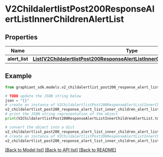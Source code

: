 # V2ChildalertlistPost200ResponseAlertListInnerChildrenAlertList


## Properties

Name | Type | Description | Notes
------------ | ------------- | ------------- | -------------
**alert_list** | [**List[V2ChildalertlistPost200ResponseAlertListInnerChildrenAlertListAlertListInner]**](V2ChildalertlistPost200ResponseAlertListInnerChildrenAlertListAlertListInner.md) |  | [optional] 

## Example

```python
from graphiant_sdk.models.v2_childalertlist_post200_response_alert_list_inner_children_alert_list import V2ChildalertlistPost200ResponseAlertListInnerChildrenAlertList

# TODO update the JSON string below
json = "{}"
# create an instance of V2ChildalertlistPost200ResponseAlertListInnerChildrenAlertList from a JSON string
v2_childalertlist_post200_response_alert_list_inner_children_alert_list_instance = V2ChildalertlistPost200ResponseAlertListInnerChildrenAlertList.from_json(json)
# print the JSON string representation of the object
print(V2ChildalertlistPost200ResponseAlertListInnerChildrenAlertList.to_json())

# convert the object into a dict
v2_childalertlist_post200_response_alert_list_inner_children_alert_list_dict = v2_childalertlist_post200_response_alert_list_inner_children_alert_list_instance.to_dict()
# create an instance of V2ChildalertlistPost200ResponseAlertListInnerChildrenAlertList from a dict
v2_childalertlist_post200_response_alert_list_inner_children_alert_list_from_dict = V2ChildalertlistPost200ResponseAlertListInnerChildrenAlertList.from_dict(v2_childalertlist_post200_response_alert_list_inner_children_alert_list_dict)
```
[[Back to Model list]](../README.md#documentation-for-models) [[Back to API list]](../README.md#documentation-for-api-endpoints) [[Back to README]](../README.md)



